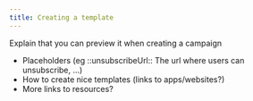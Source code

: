 ```yaml
---
title: Creating a template
---
```


Explain that you can preview it when creating a campaign

- Placeholders (eg ::unsubscribeUrl:: The url where users can unsubscribe, …)
- How to create nice templates (links to apps/websites?)
- More links to resources?

